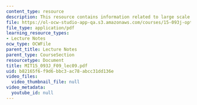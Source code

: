 ```yaml
---
content_type: resource
description: This resource contains information related to large scale optimization.
file: https://ol-ocw-studio-app-qa.s3.amazonaws.com/courses/15-093j-optimization-methods-fall-2009/b82165f6f9d6bbc3ac78abcc31dd136e_MIT15_093J_F09_lec09.pdf
file_type: application/pdf
learning_resource_types:
- Lecture Notes
ocw_type: OCWFile
parent_title: Lecture Notes
parent_type: CourseSection
resourcetype: Document
title: MIT15_093J_F09_lec09.pdf
uid: b82165f6-f9d6-bbc3-ac78-abcc31dd136e
video_files:
  video_thumbnail_file: null
video_metadata:
  youtube_id: null
---
```

